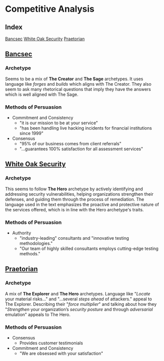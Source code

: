 # Competitive Analysis
## Index
[Bancsec](#bancsec)
[White Oak Security](#white-oak-security)
[Praetorian](#praetorian)
## [Bancsec](https://www.bancsec.com)
### Archetype
Seems to be a mix of **The Creator** and **The Sage** archetypes. It uses language like *forges* and *builds* which aligns with The Creator. They also seem to ask many rhetorical questions that imply they have the answers which is well aligned with The Sage.
### Methods of Persuasion
* Commitment and Consistency
    * "it is our mission to be at your service"
    * "has been handling live hacking incidents for financial institutions since 1999"
* Consensus
    * "95% of our business comes from client referrals"
    * "...guarantees 100% satisfaction for all assessment services"
## [White Oak Security](https://www.whiteoaksecurity.com)
### Archetype
This seems to follow **The Hero** archetype by actively identifying and addressing security vulnerabilities, helping organizations strengthen their defenses, and guiding them through the process of remediation. The language used in the text emphasizes the proactive and protective nature of the services offered, which is in line with the Hero archetype's traits.
### Methods of Persuasion
* Authority
    * "industry-leading" consultants and "innovative testing methodologies."
    * "Our team of highly skilled consultants employs cutting-edge testing methods."
## [Praetorian](https://www.praetorian.com)
### Archetype
A mix of **The Explorer** and **The Hero** archetypes. Language like "*Locate* your material risks..." and "...several *steps ahead* of attackers." appeal to The Explorer. Describing their "*force multiplier*" and talking about how they "*Strengthen* your organization’s *security posture* and through *adversarial* emulation" appeals to The Hero. 
### Methods of Persuasion
* Consensus 
    * Provides customer testimonials
* Commitment  and Consistency
    * "We are obsessed with your satisfaction"